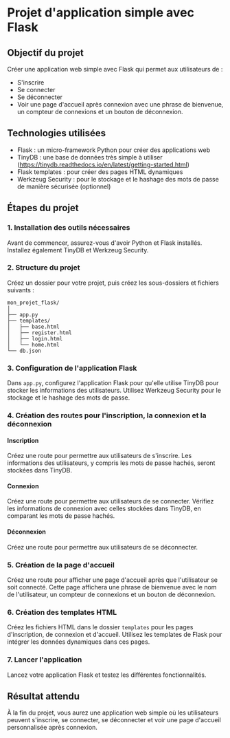# Projet d'application simple avec Flask

## Objectif du projet

Créer une application web simple avec Flask qui permet aux utilisateurs de :

- S'inscrire
- Se connecter
- Se déconnecter
- Voir une page d'accueil après connexion avec une phrase de bienvenue, un compteur de connexions et un bouton de déconnexion.

## Technologies utilisées

- Flask : un micro-framework Python pour créer des applications web
- TinyDB : une base de données très simple à utiliser (https://tinydb.readthedocs.io/en/latest/getting-started.html)
- Flask templates : pour créer des pages HTML dynamiques
- Werkzeug Security : pour le stockage et le hashage des mots de passe de manière sécurisée (optionnel)

## Étapes du projet

### 1. Installation des outils nécessaires

Avant de commencer, assurez-vous d'avoir Python et Flask installés. Installez également TinyDB et Werkzeug Security.

### 2. Structure du projet

Créez un dossier pour votre projet, puis créez les sous-dossiers et fichiers suivants :

```plaintext
mon_projet_flask/
│
├── app.py
├── templates/
│   ├── base.html
│   ├── register.html
│   ├── login.html
│   └── home.html
└── db.json
```

### 3. Configuration de l'application Flask

Dans `app.py`, configurez l'application Flask pour qu'elle utilise TinyDB pour stocker les informations des utilisateurs. Utilisez Werkzeug Security pour le stockage et le hashage des mots de passe.

### 4. Création des routes pour l'inscription, la connexion et la déconnexion

#### Inscription

Créez une route pour permettre aux utilisateurs de s'inscrire. Les informations des utilisateurs, y compris les mots de passe hachés, seront stockées dans TinyDB.

#### Connexion

Créez une route pour permettre aux utilisateurs de se connecter. Vérifiez les informations de connexion avec celles stockées dans TinyDB, en comparant les mots de passe hachés.

#### Déconnexion

Créez une route pour permettre aux utilisateurs de se déconnecter.

### 5. Création de la page d'accueil

Créez une route pour afficher une page d'accueil après que l'utilisateur se soit connecté. Cette page affichera une phrase de bienvenue avec le nom de l'utilisateur, un compteur de connexions et un bouton de déconnexion.

### 6. Création des templates HTML

Créez les fichiers HTML dans le dossier `templates` pour les pages d'inscription, de connexion et d'accueil. Utilisez les templates de Flask pour intégrer les données dynamiques dans ces pages.

### 7. Lancer l'application

Lancez votre application Flask et testez les différentes fonctionnalités.

## Résultat attendu

À la fin du projet, vous aurez une application web simple où les utilisateurs peuvent s'inscrire, se connecter, se déconnecter et voir une page d'accueil personnalisée après connexion.
